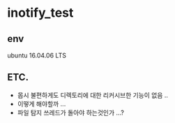 # inotify_test 
## env
ubuntu 16.04.06 LTS

## ETC.
- 몹시 불편하게도 디렉토리에 대한 리커시브한 기능이 없음 ..
- 이떻게 해야할까 ...
- 파일 탐지 쓰레드가 돌아야 하는것인가 ...?


